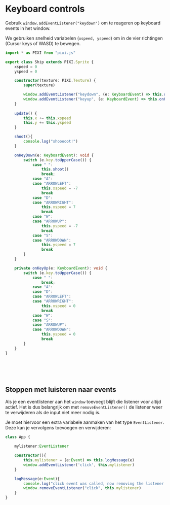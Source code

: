 # Keyboard controls

Gebruik `window.addEventListener("keydown")` om te reageren op keyboard events in het window.

We gebruiken snelheid variabelen (`xspeed, yspeed`) om in de vier richtingen (Cursor keys of WASD) te bewegen.


```typescript
import * as PIXI from "pixi.js"

export class Ship extends PIXI.Sprite {
    xspeed = 0
    yspeed = 0

    constructor(texture: PIXI.Texture) {
        super(texture)

        window.addEventListener("keydown", (e: KeyboardEvent) => this.onKeyDown(e))
        window.addEventListener("keyup", (e: KeyboardEvent) => this.onKeyUp(e))
    }
    
    update() {
        this.x += this.xspeed
        this.y += this.yspeed
    }

    shoot(){
        console.log("shooooot!")
    }

    onKeyDown(e: KeyboardEvent): void {
        switch (e.key.toUpperCase()) {
            case " ":
                this.shoot()
                break;
            case "A":
            case "ARROWLEFT":
                this.xspeed = -7
                break
            case "D":
            case "ARROWRIGHT":
                this.xspeed = 7
                break
            case "W":
            case "ARROWUP":
                this.yspeed = -7
                break
            case "S":
            case "ARROWDOWN":
                this.yspeed = 7
                break
        }
    }

    private onKeyUp(e: KeyboardEvent): void {
        switch (e.key.toUpperCase()) {
            case " ":
                break;
            case "A":
            case "D":
            case "ARROWLEFT":
            case "ARROWRIGHT":
                this.xspeed = 0
                break
            case "W":
            case "S":
            case "ARROWUP":
            case "ARROWDOWN":
                this.yspeed = 0
                break
        }
    }
}

```
<br>
<br>
<Br>

## Stoppen met luisteren naar events

Als je een eventlistener aan het `window` toevoegt blijft die listener voor altijd actief. Het is dus belangrijk om met `removeEventListener()` de listener weer te verwijderen als de input niet meer nodig is.

Je moet hiervoor een extra variabele aanmaken van het type `EventListener`. Deze kan je vervolgens toevoegen en verwijderen:

```typescript
class App {

    mylistener:EventListener

    constructor(){
        this.mylistener = (e:Event) => this.logMessage(e)
        window.addEventListener('click', this.mylistener)
    }

    logMessage(e:Event){
        console.log("click event was called, now removing the listener!")
        window.removeEventListener("click", this.mylistener)
    }
}
```